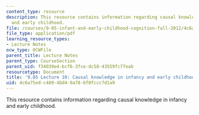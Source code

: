 ```yaml
---
content_type: resource
description: This resource contains information regarding causal knowledge in infancy
  and early childhood.
file: /courses/9-85-infant-and-early-childhood-cognition-fall-2012/4c6a75edc4894bd49a786f0fccc7d1a9_MIT9_85F12_lec10_causality.pdf
file_type: application/pdf
learning_resource_types:
- Lecture Notes
ocw_type: OCWFile
parent_title: Lecture Notes
parent_type: CourseSection
parent_uid: f34039e4-bcf6-3fce-dc58-43559fc7feab
resourcetype: Document
title: '9.85 Lecture 10: Causal knowledge in infancy and early childhood'
uid: 4c6a75ed-c489-4bd4-9a78-6f0fccc7d1a9
---
```

This resource contains information regarding causal knowledge in infancy and early childhood.

